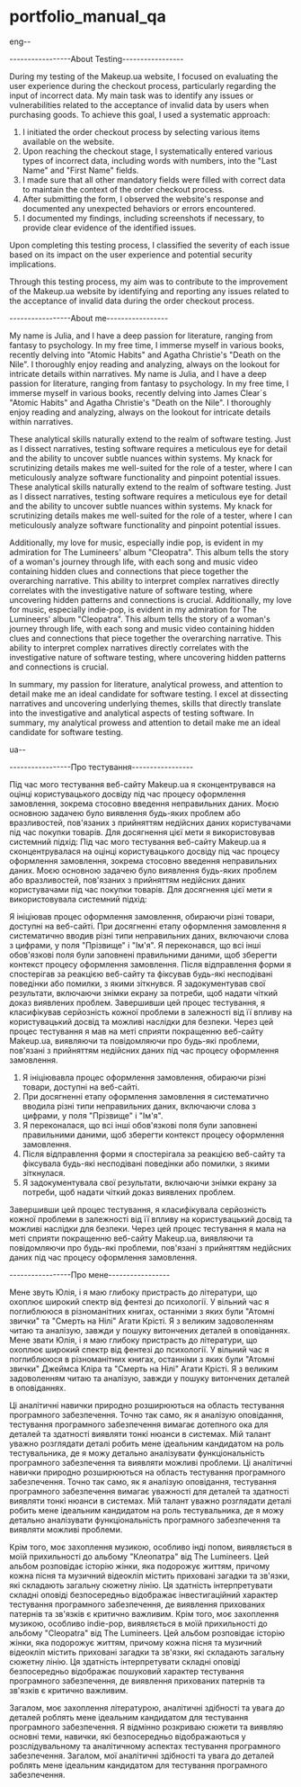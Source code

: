 # portfolio_manual_qa

eng--

-----------------About Testing-----------------

  During my testing of the Makeup.ua website, I focused on evaluating the user experience during the checkout process, particularly regarding the input of incorrect data. My main task was to identify any issues or vulnerabilities related to the acceptance of invalid data by users when purchasing goods. To achieve this goal, I used a systematic approach:

1. I initiated the order checkout process by selecting various items available on the website.
2. Upon reaching the checkout stage, I systematically entered various types of incorrect data, including words with numbers, into the "Last Name" and "First Name" fields.
3. I made sure that all other mandatory fields were filled with correct data to maintain the context of the order checkout process.
4. After submitting the form, I observed the website's response and documented any unexpected behaviors or errors encountered.
5. I documented my findings, including screenshots if necessary, to provide clear evidence of the identified issues.

  Upon completing this testing process, I classified the severity of each issue based on its impact on the user experience and potential security implications.

  Through this testing process, my aim was to contribute to the improvement of the Makeup.ua website by identifying and reporting any issues related to the acceptance of invalid data during the order checkout process.


-----------------About me-----------------

  My name is Julia, and I have a deep passion for literature, ranging from fantasy to psychology. In my free time, I immerse myself in various books, recently delving into "Atomic Habits" and Agatha Christie's "Death on the Nile". I thoroughly enjoy reading and analyzing, always on the lookout for intricate details within narratives.
  My name is Julia, and I have a deep passion for literature, ranging from fantasy to psychology. In my free time, I immerse myself in various books, recently delving into James Clear`s "Atomic Habits" and Agatha Christie's "Death on the Nile". I thoroughly enjoy reading and analyzing, always on the lookout for intricate details within narratives.

These analytical skills naturally extend to the realm of software testing. Just as I dissect narratives, testing software requires a meticulous eye for detail and the ability to uncover subtle nuances within systems. My knack for scrutinizing details makes me well-suited for the role of a tester, where I can meticulously analyze software functionality and pinpoint potential issues.
  These analytical skills naturally extend to the realm of software testing. Just as I dissect narratives, testing software requires a meticulous eye for detail and the ability to uncover subtle nuances within systems. My knack for scrutinizing details makes me well-suited for the role of a tester, where I can meticulously analyze software functionality and pinpoint potential issues.

  Additionally, my love for music, especially indie pop, is evident in my admiration for The Lumineers' album "Cleopatra". This album tells the story of a woman's journey through life, with each song and music video containing hidden clues and connections that piece together the overarching narrative. This ability to interpret complex narratives directly correlates with the investigative nature of software testing, where uncovering hidden patterns and connections is crucial.
  Additionally, my love for music, especially indie-pop, is evident in my admiration for The Lumineers' album "Cleopatra". This album tells the story of a woman's journey through life, with each song and music video containing hidden clues and connections that piece together the overarching narrative. This ability to interpret complex narratives directly correlates with the investigative nature of software testing, where uncovering hidden patterns and connections is crucial.

  In summary, my passion for literature, analytical prowess, and attention to detail make me an ideal candidate for software testing. I excel at dissecting narratives and uncovering underlying themes, skills that directly translate into the investigative and analytical aspects of testing software.
  In summary, my analytical prowess and attention to detail make me an ideal candidate for software testing.




ua--

-----------------Про тестування-----------------

  Під час мого тестування веб-сайту Makeup.ua я сконцентрувався на оцінці користувацького досвіду під час процесу оформлення замовлення, зокрема стосовно введення неправильних даних. Моєю основною задачею було виявлення будь-яких проблем або вразливостей, пов'язаних з прийняттям недійсних даних користувачами під час покупки товарів. Для досягнення цієї мети я використовував системний підхід:
  Під час мого тестування веб-сайту Makeup.ua я сконцентрувалася на оцінці користувацького досвіду під час процесу оформлення замовлення, зокрема стосовно введення неправильних даних. Моєю основною задачею було виявлення будь-яких проблем або вразливостей, пов'язаних з прийняттям недійсних даних користувачами під час покупки товарів. Для досягнення цієї мети я використовувала системний підхід:

Я ініціював процес оформлення замовлення, обираючи різні товари, доступні на веб-сайті.
При досягненні етапу оформлення замовлення я систематично вводив різні типи неправильних даних, включаючи слова з цифрами, у поля "Прізвище" і "Ім'я".
Я переконався, що всі інші обов'язкові поля були заповнені правильними даними, щоб зберегти контекст процесу оформлення замовлення.
Після відправлення форми я спостерігав за реакцією веб-сайту та фіксував будь-які несподівані поведінки або помилки, з якими зіткнувся.
Я задокументував свої результати, включаючи знімки екрану за потреби, щоб надати чіткий доказ виявлених проблем.
Завершивши цей процес тестування, я класифікував серйозність кожної проблеми в залежності від її впливу на користувацький досвід та можливі наслідки для безпеки.
Через цей процес тестування я мав на меті сприяти покращенню веб-сайту Makeup.ua, виявляючи та повідомляючи про будь-які проблеми, пов'язані з прийняттям недійсних даних під час процесу оформлення замовлення.
1. Я ініціювавла процес оформлення замовлення, обираючи різні товари, доступні на веб-сайті.
2. При досягненні етапу оформлення замовлення я систематично вводила різні типи неправильних даних, включаючи слова з цифрами, у поля "Прізвище" і "Ім'я".
3. Я переконалася, що всі інші обов'язкові поля були заповнені правильними даними, щоб зберегти контекст процесу оформлення замовлення.
4. Після відправлення форми я спостерігала за реакцією веб-сайту та фіксувала будь-які несподівані поведінки або помилки, з якими зіткнулася.
5. Я задокументувала свої результати, включаючи знімки екрану за потреби, щоб надати чіткий доказ виявлених проблем.

  Завершивши цей процес тестування, я класифікувала серйозність кожної проблеми в залежності від її впливу на користувацький досвід та можливі наслідки для безпеки.
Через цей процес тестування я мала на меті сприяти покращенню веб-сайту Makeup.ua, виявляючи та повідомляючи про будь-які проблеми, пов'язані з прийняттям недійсних даних під час процесу оформлення замовлення.

-----------------Про мене-----------------

Мене звуть Юлія, і я маю глибоку пристрасть до літератури, що охоплює широкий спектр від фентезі до психології. У вільний час я поглиблююся в різноманітних книгах, останніми з яких були "Атомні звички" та "Смерть на Нілі" Агати Крісті. Я з великим задоволенням читаю та аналізую, завжди у пошуку витончених деталей в оповіданнях.
  Мене звати Юлія, і я маю глибоку пристрасть до літератури, що охоплює широкий спектр від фентезі до психології. У вільний час я поглиблююся в різноманітних книгах, останніми з яких були "Атомні звички" Джеймса Кліра та "Смерть на Нілі" Агати Крісті. Я з великим задоволенням читаю та аналізую, завжди у пошуку витончених деталей в оповіданнях.

Ці аналітичні навички природно розширюються на область тестування програмного забезпечення. Точно так само, як я аналізую оповідання, тестування програмного забезпечення вимагає дотепного ока для деталей та здатності виявляти тонкі нюанси в системах. Мій талант уважно розглядати деталі робить мене ідеальним кандидатом на роль тестувальника, де я можу детально аналізувати функціональність програмного забезпечення та виявляти можливі проблеми.
  Ці аналітичні навички природно розширюються на область тестування програмного забезпечення. Точно так само, як я аналізую оповідання, тестування програмного забезпечення вимагає уважності для деталей та здатності виявляти тонкі нюанси в системах. Мій талант уважно розглядати деталі робить мене ідеальним кандидатом на роль тестувальника, де я можу детально аналізувати функціональність програмного забезпечення та виявляти можливі проблеми.

Крім того, моє захоплення музикою, особливо інді попом, виявляється в моїй прихильності до альбому "Клеопатра" від The Lumineers. Цей альбом розповідає історію жінки, яка подорожує життям, причому кожна пісня та музичний відеокліп містить приховані загадки та зв'язки, які складають загальну сюжетну лінію. Ця здатність інтерпретувати складні оповіді безпосередньо відображає інвестигаційний характер тестування програмного забезпечення, де виявлення прихованих патернів та зв'язків є критично важливим.
  Крім того, моє захоплення музикою, особливо indie-pop, виявляється в моїй прихильності до альбому "Cleopatra" від The Lumineers. Цей альбом розповідає історію жінки, яка подорожує життям, причому кожна пісня та музичний відеокліп містить приховані загадки та зв'язки, які складають загальну сюжетну лінію. Ця здатність інтерпретувати складні оповіді безпосередньо відображає пошуковий характер тестування програмного забезпечення, де виявлення прихованих патернів та зв'язків є критично важливим.

Загалом, моє захоплення літературою, аналітичні здібності та увага до деталей роблять мене ідеальним кандидатом для тестування програмного забезпечення. Я відмінно розкриваю сюжети та виявляю основні теми, навички, які безпосередньо відображаються у розслідувальному та аналітичному аспектах тестування програмного забезпечення.
Загалом, мої аналітичні здібності та увага до деталей роблять мене ідеальним кандидатом для тестування програмного забезпечення. 
